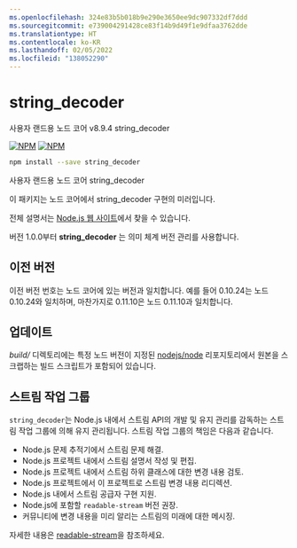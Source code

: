 ```yaml
---
ms.openlocfilehash: 324e83b5b018b9e290e3650ee9dc907332df7ddd
ms.sourcegitcommit: e739004291428ce83f14b9d49f1e9dfaa3762dde
ms.translationtype: HT
ms.contentlocale: ko-KR
ms.lasthandoff: 02/05/2022
ms.locfileid: "138052290"
---
```

# <a name="string_decoder"></a>string_decoder

사용자 랜드용 노드 코어 v8.9.4 string_decoder


[![NPM](https://nodei.co/npm/string_decoder.png?downloads=true&downloadRank=true)](https://nodei.co/npm/string_decoder/)
[![NPM](https://nodei.co/npm-dl/string_decoder.png?&months=6&height=3)](https://nodei.co/npm/string_decoder/)


```bash
npm install --save string_decoder
```

사용자 랜드용 노드 코어 string_decoder

이 패키지는 노드 코어에서 string_decoder 구현의 미러입니다.

전체 설명서는 [Node.js 웹 사이트](https://nodejs.org/dist/v8.9.4/docs/api/)에서 찾을 수 있습니다.

버전 1.0.0부터 **string_decoder** 는 의미 체계 버전 관리를 사용합니다.

## <a name="previous-versions"></a>이전 버전

이전 버전 번호는 노드 코어에 있는 버전과 일치합니다. 예를 들어 0.10.24는 노드 0.10.24와 일치하며, 마찬가지로 0.11.10은 노드 0.11.10과 일치합니다.

## <a name="update"></a>업데이트

*build/* 디렉토리에는 특정 노드 버전이 지정된 [nodejs/node](https://github.com/nodejs/node) 리포지토리에서 원본을 스크랩하는 빌드 스크립트가 포함되어 있습니다.

## <a name="streams-working-group"></a>스트림 작업 그룹

`string_decoder`는 Node.js 내에서 스트림 API의 개발 및 유지 관리를 감독하는 스트림 작업 그룹에 의해 유지 관리됩니다. 스트림 작업 그룹의 책임은 다음과 같습니다.

* Node.js 문제 추적기에서 스트림 문제 해결.
* Node.js 프로젝트 내에서 스트림 설명서 작성 및 편집.
* Node.js 프로젝트 내에서 스트림 하위 클래스에 대한 변경 내용 검토.
* Node.js 프로젝트에서 이 프로젝트로 스트림 변경 내용 리디렉션.
* Node.js 내에서 스트림 공급자 구현 지원.
* Node.js에 포함할 `readable-stream` 버전 권장.
* 커뮤니티에 변경 내용을 미리 알리는 스트림의 미래에 대한 메시징.

자세한 내용은 [readable-stream](https://github.com/nodejs/readable-stream)을 참조하세요.
